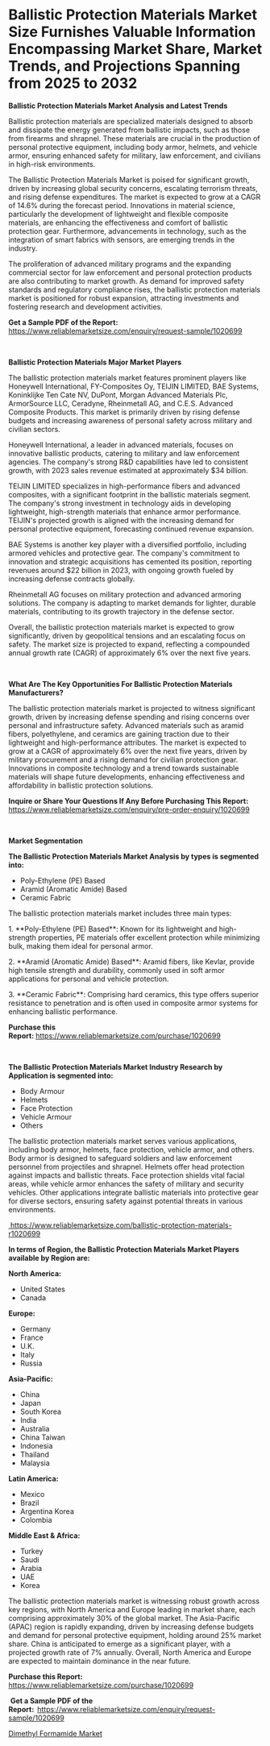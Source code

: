 <p><h1>Ballistic Protection Materials Market Size Furnishes Valuable Information Encompassing Market Share, Market Trends, and Projections Spanning from 2025 to 2032</h1></p><p><strong>Ballistic Protection Materials Market Analysis and Latest Trends</strong></p>
<p><p>Ballistic protection materials are specialized materials designed to absorb and dissipate the energy generated from ballistic impacts, such as those from firearms and shrapnel. These materials are crucial in the production of personal protective equipment, including body armor, helmets, and vehicle armor, ensuring enhanced safety for military, law enforcement, and civilians in high-risk environments.</p><p>The Ballistic Protection Materials Market is poised for significant growth, driven by increasing global security concerns, escalating terrorism threats, and rising defense expenditures. The market is expected to grow at a CAGR of 14.6% during the forecast period. Innovations in material science, particularly the development of lightweight and flexible composite materials, are enhancing the effectiveness and comfort of ballistic protection gear. Furthermore, advancements in technology, such as the integration of smart fabrics with sensors, are emerging trends in the industry.</p><p>The proliferation of advanced military programs and the expanding commercial sector for law enforcement and personal protection products are also contributing to market growth. As demand for improved safety standards and regulatory compliance rises, the ballistic protection materials market is positioned for robust expansion, attracting investments and fostering research and development activities.</p></p>
<p><strong>Get a Sample PDF of the Report:&nbsp;</strong> <a href="https://www.reliablemarketsize.com/enquiry/request-sample/1020699?utm_campaign=2565&utm_medium=2&utm_source=Github&utm_content=ia&utm_term=02042025&utm_id=ballistic-protection-materials">https://www.reliablemarketsize.com/enquiry/request-sample/1020699</a></p>
<p>&nbsp;</p>
<p><strong>Ballistic Protection Materials Major Market Players</strong></p>
<p><p>The ballistic protection materials market features prominent players like Honeywell International, FY-Composites Oy, TEIJIN LIMITED, BAE Systems, Koninklijke Ten Cate NV, DuPont, Morgan Advanced Materials Plc, ArmorSource LLC, Ceradyne, Rheinmetall AG, and C.E.S. Advanced Composite Products. This market is primarily driven by rising defense budgets and increasing awareness of personal safety across military and civilian sectors.</p><p>Honeywell International, a leader in advanced materials, focuses on innovative ballistic products, catering to military and law enforcement agencies. The company's strong R&D capabilities have led to consistent growth, with 2023 sales revenue estimated at approximately $34 billion. </p><p>TEIJIN LIMITED specializes in high-performance fibers and advanced composites, with a significant footprint in the ballistic materials segment. The company's strong investment in technology aids in developing lightweight, high-strength materials that enhance armor performance. TEIJIN's projected growth is aligned with the increasing demand for personal protective equipment, forecasting continued revenue expansion.</p><p>BAE Systems is another key player with a diversified portfolio, including armored vehicles and protective gear. The company's commitment to innovation and strategic acquisitions has cemented its position, reporting revenues around $22 billion in 2023, with ongoing growth fueled by increasing defense contracts globally.</p><p>Rheinmetall AG focuses on military protection and advanced armoring solutions. The company is adapting to market demands for lighter, durable materials, contributing to its growth trajectory in the defense sector. </p><p>Overall, the ballistic protection materials market is expected to grow significantly, driven by geopolitical tensions and an escalating focus on safety. The market size is projected to expand, reflecting a compounded annual growth rate (CAGR) of approximately 6% over the next five years.</p></p>
<p>&nbsp;</p>
<p><strong>What Are The Key Opportunities For Ballistic Protection Materials Manufacturers?</strong></p>
<p><p>The ballistic protection materials market is projected to witness significant growth, driven by increasing defense spending and rising concerns over personal and infrastructure safety. Advanced materials such as aramid fibers, polyethylene, and ceramics are gaining traction due to their lightweight and high-performance attributes. The market is expected to grow at a CAGR of approximately 6% over the next five years, driven by military procurement and a rising demand for civilian protection gear. Innovations in composite technology and a trend towards sustainable materials will shape future developments, enhancing effectiveness and affordability in ballistic protection solutions.</p></p>
<p><strong>Inquire or Share Your Questions If Any Before Purchasing This Report:</strong> <a href="https://www.reliablemarketsize.com/enquiry/pre-order-enquiry/1020699?utm_campaign=2565&utm_medium=2&utm_source=Github&utm_content=ia&utm_term=02042025&utm_id=ballistic-protection-materials">https://www.reliablemarketsize.com/enquiry/pre-order-enquiry/1020699</a></p>
<p>&nbsp;</p>
<p><strong>Market Segmentation</strong></p>
<p><strong>The Ballistic Protection Materials Market Analysis by types is segmented into:</strong></p>
<p><ul><li>Poly-Ethylene (PE) Based</li><li>Aramid (Aromatic Amide) Based</li><li>Ceramic Fabric</li></ul></p>
<p><p>The ballistic protection materials market includes three main types: </p><p>1. **Poly-Ethylene (PE) Based**: Known for its lightweight and high-strength properties, PE materials offer excellent protection while minimizing bulk, making them ideal for personal armor.</p><p>2. **Aramid (Aromatic Amide) Based**: Aramid fibers, like Kevlar, provide high tensile strength and durability, commonly used in soft armor applications for personal and vehicle protection.</p><p>3. **Ceramic Fabric**: Comprising hard ceramics, this type offers superior resistance to penetration and is often used in composite armor systems for enhancing ballistic performance.</p></p>
<p><strong>Purchase this Report:&nbsp;</strong><a href="https://www.reliablemarketsize.com/purchase/1020699?utm_campaign=2565&utm_medium=2&utm_source=Github&utm_content=ia&utm_term=02042025&utm_id=ballistic-protection-materials">https://www.reliablemarketsize.com/purchase/1020699</a></p>
<p>&nbsp;</p>
<p><strong>The Ballistic Protection Materials Market Industry Research by Application is segmented into:</strong></p>
<p><ul><li>Body Armour</li><li>Helmets</li><li>Face Protection</li><li>Vehicle Armour</li><li>Others</li></ul></p>
<p><p>The ballistic protection materials market serves various applications, including body armor, helmets, face protection, vehicle armor, and others. Body armor is designed to safeguard soldiers and law enforcement personnel from projectiles and shrapnel. Helmets offer head protection against impacts and ballistic threats. Face protection shields vital facial areas, while vehicle armor enhances the safety of military and security vehicles. Other applications integrate ballistic materials into protective gear for diverse sectors, ensuring safety against potential threats in various environments.</p></p>
<p><a href="https://www.reliablemarketsize.com/ballistic-protection-materials-r1020699?utm_campaign=2565&utm_medium=2&utm_source=Github&utm_content=ia&utm_term=02042025&utm_id=ballistic-protection-materials">&nbsp;https://www.reliablemarketsize.com/ballistic-protection-materials-r1020699</a></p>
<p><strong>In terms of Region, the Ballistic Protection Materials Market Players available by Region are:</strong></p>
<p>
    <p> <strong> North America: </strong>
        <ul>
            <li>United States</li>
            <li>Canada</li>
        </ul>
        </p> 
    <p> <strong> Europe: </strong>
        <ul>
            <li>Germany</li>
            <li>France</li>
            <li>U.K.</li>
            <li>Italy</li>
            <li>Russia</li>
        </ul>
        </p> 
    <p> <strong> Asia-Pacific: </strong>
        <ul>
            <li>China</li>
            <li>Japan</li>
            <li>South Korea</li>
            <li>India</li>
            <li>Australia</li>
            <li>China Taiwan</li>
            <li>Indonesia</li>
            <li>Thailand</li>
            <li>Malaysia</li>
        </ul>
        </p> 
    <p> <strong> Latin America: </strong>
        <ul>
            <li>Mexico</li>
            <li>Brazil</li>
            <li>Argentina Korea</li>
            <li>Colombia</li>
        </ul>
        </p> 
    <p> <strong> Middle East & Africa: </strong>
        <ul>
            <li>Turkey</li>
            <li>Saudi</li>
            <li>Arabia</li>
            <li>UAE</li>
            <li>Korea</li>
        </ul>
    </p>
    </p>
<p><p>The ballistic protection materials market is witnessing robust growth across key regions, with North America and Europe leading in market share, each comprising approximately 30% of the global market. The Asia-Pacific (APAC) region is rapidly expanding, driven by increasing defense budgets and demand for personal protective equipment, holding around 25% market share. China is anticipated to emerge as a significant player, with a projected growth rate of 7% annually. Overall, North America and Europe are expected to maintain dominance in the near future.</p></p>
<p><strong>Purchase this Report: </strong><a href="https://www.reliablemarketsize.com/purchase/1020699?utm_campaign=2565&utm_medium=2&utm_source=Github&utm_content=ia&utm_term=02042025&utm_id=ballistic-protection-materials">https://www.reliablemarketsize.com/purchase/1020699</a></p>
<p>&nbsp;<strong>Get a Sample PDF of the Report:&nbsp;&nbsp;</strong><a href="https://www.reliablemarketsize.com/enquiry/request-sample/1020699?utm_campaign=2565&utm_medium=2&utm_source=Github&utm_content=ia&utm_term=02042025&utm_id=ballistic-protection-materials">https://www.reliablemarketsize.com/enquiry/request-sample/1020699</a></p>
<p><strong></strong></p>
<p><p><a href="https://github.com/norbeludie83/Market-Research-Report-List-1/blob/main/dimethyl-formamide-market.md?utm_campaign=2565&utm_medium=2&utm_source=Github&utm_content=ia&utm_term=02042025&utm_id=ballistic-protection-materials">Dimethyl Formamide Market</a></p></p>